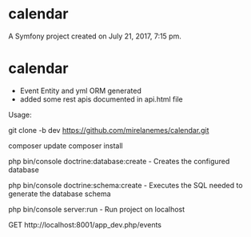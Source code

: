calendar
========

A Symfony project created on July 21, 2017, 7:15 pm.
# calendar

- Event Entity and yml ORM generated
- added some rest apis documented in api.html file

Usage:

git clone -b dev https://github.com/mirelanemes/calendar.git  

composer update
composer install

php bin/console doctrine:database:create - Creates the configured database

php bin/console doctrine:schema:create - Executes the SQL needed to generate the database schema

php bin/console server:run - Run project on localhost

GET http://localhost:8001/app_dev.php/events
